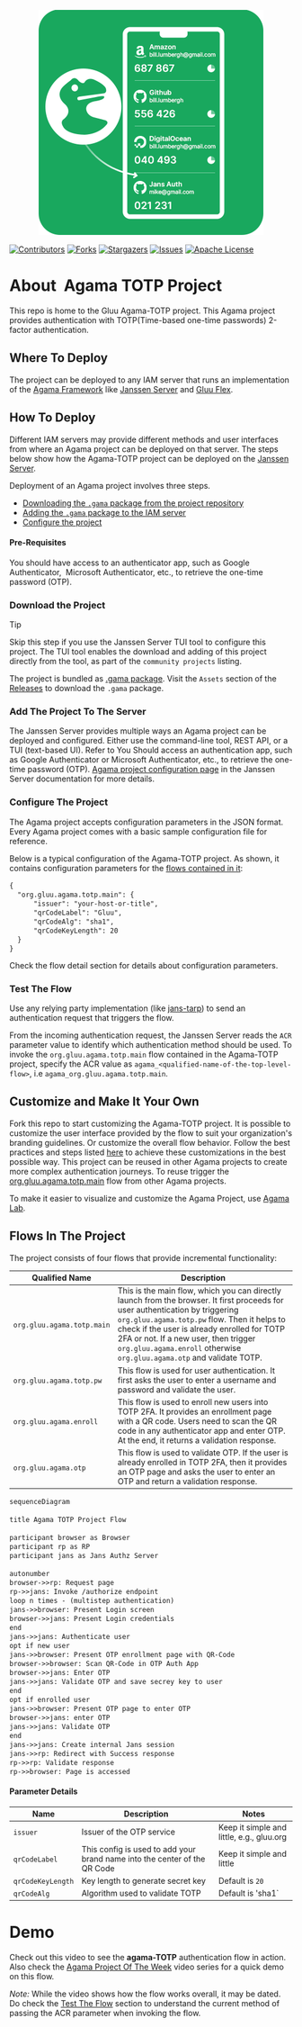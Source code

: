 <p align="center">
  <img src="./logo.png" alt="logo">
</p>

[![Contributors][contributors-shield]](contributors-url)
[![Forks][forks-shield]](forks-url)
[![Stargazers][stars-shield]](stars-url)
[![Issues][issues-shield]](issues-url)
[![Apache License][license-shield]](license-url)

# About  Agama TOTP Project

This repo is home to the Gluu Agama-TOTP project. This Agama project provides 
authentication with TOTP(Time-based one-time passwords) 2-factor authentication.

## Where To Deploy

The project can be deployed to any IAM server that runs an implementation of 
the [Agama Framework](https://docs.jans.io/head/agama/introduction/) like 
[Janssen Server](https://jans.io) and [Gluu Flex](https://gluu.org/flex/).


## How To Deploy

Different IAM servers may provide different methods and 
user interfaces from where an Agama project can be deployed on that server. 
The steps below show how the Agama-TOTP project can be deployed on the 
[Janssen Server](https://jans.io). 

Deployment of an Agama project involves three steps.

- [Downloading the `.gama` package from the project repository](#download-the-project)
- [Adding the `.gama` package to the IAM server](#add-the-project-to-the-server)
- [Configure the project](#configure-the-project)


#### Pre-Requisites

You should have access to an authenticator app, such as Google Authenticator, 
Microsoft Authenticator, etc., to retrieve the one-time password (OTP).


### Download the Project

> [!TIP]
> Skip this step if you use the Janssen Server TUI tool to 
> configure this project. The TUI tool enables the download and adding of this 
> project directly from the tool, as part of the `community projects` listing. 


The project is bundled as 
[.gama package](https://docs.jans.io/head/agama/gama-format/). 
Visit the `Assets` section of the 
[Releases](https://github.com/GluuFederation/agama-OATH-TOTP/releases) to download
the `.gama` package.


### Add The Project To The Server

The Janssen Server provides multiple ways an Agama project can be 
deployed and configured. Either use the command-line tool, REST API, or a 
TUI (text-based UI). Refer to You Should access an authentication app, such as Google Authenticator or
Microsoft Authenticator, etc., to retrieve the one-time password (OTP).
[Agama project configuration page](https://docs.jans.io/head/admin/config-guide/auth-server-config/agama-project-configuration/) 
in the Janssen Server documentation for more details.


### Configure The Project

The Agama project accepts configuration parameters in the JSON format. Every Agama 
project comes with a basic sample configuration file for reference.

Below is a typical configuration of the Agama-TOTP project. As shown, it contains
configuration parameters for the [flows contained in it](#flows-in-the-project):
```
{
  "org.gluu.agama.totp.main": {
      "issuer": "your-host-or-title",
      "qrCodeLabel": "Gluu",
      "qrCodeAlg": "sha1",
      "qrCodeKeyLength": 20
  }
}
```
Check the flow detail section for details about configuration parameters.


### Test The Flow

Use any relying party implementation (like [jans-tarp](https://github.com/JanssenProject/jans/tree/main/demos/jans-tarp)) 
to send an authentication request that triggers the flow.

From the incoming authentication request, the Janssen Server reads the `ACR`
parameter value to identify which authentication method should be used.
To invoke the `org.gluu.agama.totp.main` flow contained in the Agama-TOTP project, 
specify the ACR value as `agama_<qualified-name-of-the-top-level-flow>`, 
i.e `agama_org.gluu.agama.totp.main`.



## Customize and Make It Your Own

Fork this repo to start customizing the Agama-TOTP project. It is possible to 
customize the user interface provided by the flow to suit your organization's 
branding 
guidelines. Or customize the overall flow behavior. Follow the best
practices and steps listed 
[here](https://docs.jans.io/head/admin/developer/agama/agama-best-practices/#project-reuse-and-customizations) 
to achieve these customizations in the best possible way.
This project can be reused in other Agama projects to create more complex
authentication journeys. To reuse trigger the 
[org.gluu.agama.totp.main](#flows-in-the-project) flow from other Agama projects.

To make it easier to visualize and customize the Agama Project, use 
[Agama Lab](https://cloud.gluu.org/agama-lab/login).

## Flows In The Project


The project consists of four flows that provide incremental functionality:

| Qualified Name | Description |
| -------------------------- | -------------------------------------------------------------------------------------------------------------------------------------------------------------------------------------------------------------------------------------------------------------------------------------------------------------------------- |
| `org.gluu.agama.totp.main` | This is the main flow, which you can directly launch from the browser. It first proceeds for user authentication by triggering `org.gluu.agama.totp.pw` flow. Then it helps to check if the user is already enrolled for TOTP 2FA or not. If a new user, then trigger `org.gluu.agama.enroll` otherwise `org.gluu.agama.otp` and validate TOTP. |
| `org.gluu.agama.totp.pw` | This flow is used for user authentication. It first asks the user to enter a username and password and validate the user. |
| `org.gluu.agama.enroll` | This flow is used to enroll new users into TOTP 2FA. It provides an enrollment page with a QR code. Users need to scan the QR code in any authenticator app and enter OTP. At the end, it returns a validation response. |
| `org.gluu.agama.otp` | This flow is used to validate OTP. If the user is already enrolled in TOTP 2FA, then it provides an OTP page and asks the user to enter an OTP and return a validation response. |


```mermaid
sequenceDiagram

title Agama TOTP Project Flow

participant browser as Browser
participant rp as RP
participant jans as Jans Authz Server

autonumber
browser->>rp: Request page
rp->>jans: Invoke /authorize endpoint
loop n times - (multistep authentication)
jans->>browser: Present Login screen
browser->>jans: Present Login credentials
end
jans->>jans: Authenticate user
opt if new user
jans->>browser: Present OTP enrollment page with QR-Code
browser->>browser: Scan QR-Code in OTP Auth App
browser->>jans: Enter OTP
jans->>jans: Validate OTP and save secrey key to user
end
opt if enrolled user
jans->>browser: Present OTP page to enter OTP
browser->>jans: enter OTP
jans->>jans: Validate OTP
end
jans->>jans: Create internal Jans session
jans->>rp: Redirect with Success response
rp->>rp: Validate response
rp->>browser: Page is accessed
```


#### Parameter Details

| Name | Description | Notes |
| ----------------- | --------------------------------------------------------------------- | --------------------------------------- |
| `issuer` | Issuer of the OTP service | Keep it simple and little, e.g., gluu.org |
| `qrCodeLabel` | This config is used to add your brand name into the center of the QR Code | Keep it simple and little | 
| `qrCodeKeyLength` | Key length to generate secret key | Default is `20` |
| `qrCodeAlg` | Algorithm used to validate TOTP | Default is 'sha1` |



# Demo

Check out this video to see the **agama-TOTP** authentication flow in action.
Also check the 
[Agama Project Of The Week](https://gluu.org/agama-project-of-the-week/) video
series for a quick demo on this flow.

*Note:*
While the video shows how the flow works overall, it may be dated. Do check the 
[Test The Flow](#test-the-flow) section to understand the current
method of passing the ACR parameter when invoking the flow.

<!-- This is the stats url reference for this repository -->

[contributors-shield]: https://img.shields.io/github/contributors/GluuFederation/agama-OATH-TOTP.svg?style=for-the-badge
[contributors-url]: https://github.com/GluuFederation/agama-OATH-TOTP/graphs/contributors
[forks-shield]: https://img.shields.io/github/forks/GluuFederation/agama-OATH-TOTP.svg?style=for-the-badge
[forks-url]: https://github.com/GluuFederation/agama-OATH-TOTP/network/members
[stars-shield]: https://img.shields.io/github/stars/GluuFederation/agama-OATH-TOTP?style=for-the-badge
[stars-url]: https://github.com/GluuFederation/agama-OATH-TOTP/stargazers
[issues-shield]: https://img.shields.io/github/issues/GluuFederation/agama-OATH-TOTP.svg?style=for-the-badge
[issues-url]: https://github.com/GluuFederation/agama-OATH-TOTP/issues
[license-shield]: https://img.shields.io/github/license/GluuFederation/agama-OATH-TOTP.svg?style=for-the-badge
[license-url]: https://github.com/GluuFederation/agama-OATH-TOTP/blob/main/LICENSE
